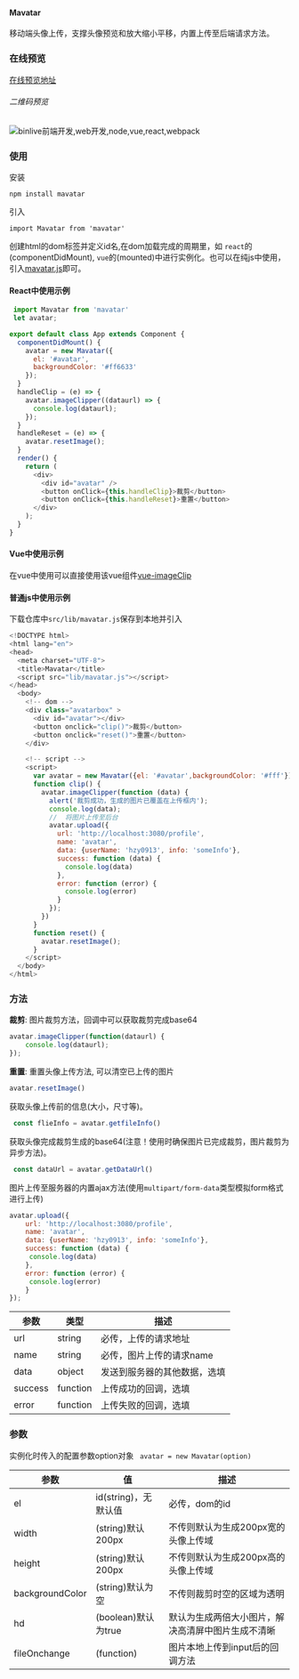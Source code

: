 #### Mavatar ####

移动端头像上传，支撑头像预览和放大缩小平移，内置上传至后端请求方法。


### 在线预览 ###
[在线预览地址](http://preview.binlive.cn/Mavatar/ "在线预览地址")

###### 二维码预览
![binlive前端开发,web开发,node,vue,react,webpack](http://img.binlive.cn/mavatar-qrcode.png)
### 使用
安装

    npm install mavatar
引入

    import Mavatar from 'mavatar'

创建html的dom标签并定义id名,在dom加载完成的周期里，如 `react`的(componentDidMount), `vue`的(mounted)中进行实例化。也可以在纯js中使用，引入[mavatar.js](https://github.com/Hzy0913/Mavatar/blob/master/src/lib/mavatar.js "mavatar.js")即可。

#### React中使用示例
```javascript
 import Mavatar from 'mavatar'
 let avatar;

export default class App extends Component {
  componentDidMount() {
    avatar = new Mavatar({
      el: '#avatar',
      backgroundColor: '#ff6633'
    });
  }
  handleClip = (e) => {
    avatar.imageClipper((dataurl) => {
      console.log(dataurl);
    });
  }
  handleReset = (e) => {
    avatar.resetImage();
  }
  render() {
    return (
      <div>
        <div id="avatar" />
        <button onClick={this.handleClip}>裁剪</button>
        <button onClick={this.handleReset}>重置</button>
      </div>
    );
  }
}
```
#### Vue中使用示例
在vue中使用可以直接使用该vue组件[vue-imageClip](https://github.com/Hzy0913/vue-imageClip "vue-imageClip")

#### 普通js中使用示例
下载仓库中`src/lib/mavatar.js`保存到本地并引入
```javascript
<!DOCTYPE html>
<html lang="en">
<head>
  <meta charset="UTF-8">
  <title>Mavatar</title>
  <script src="lib/mavatar.js"></script>
</head>
  <body>
    <!-- dom -->
    <div class="avatarbox" >
      <div id="avatar"></div>
      <button onclick="clip()">裁剪</button>
      <button onclick="reset()">重置</button>
    </div>

    <!-- script -->
    <script>
      var avatar = new Mavatar({el: '#avatar',backgroundColor: '#fff'});
      function clip() {
        avatar.imageClipper(function (data) {
          alert('裁剪成功，生成的图片已覆盖在上传框内');
          console.log(data);
          //  将图片上传至后台
          avatar.upload({
            url: 'http://localhost:3080/profile',
            name: 'avatar',
            data: {userName: 'hzy0913', info: 'someInfo'},
            success: function (data) {
              console.log(data)
            },
            error: function (error) {
              console.log(error)
            }
          });
        })
      }
      function reset() {
        avatar.resetImage();
      }
    </script>
  </body>
</html>
```

### 方法 ###


**裁剪**: 图片裁剪方法，回调中可以获取裁剪完成base64
```javascript
avatar.imageClipper(function(dataurl) {
	console.log(dataurl);
});
```
**重置**: 重置头像上传方法, 可以清空已上传的图片
```javascript
avatar.resetImage()
```

获取头像上传前的信息(大小，尺寸等)。
```javascript
 const flieInfo = avatar.getfileInfo()
```
获取头像完成裁剪生成的base64(注意！使用时确保图片已完成裁剪，图片裁剪为异步方法)。
```javascript
 const dataUrl = avatar.getDataUrl()
```
图片上传至服务器的内置ajax方法(使用`multipart/form-data`类型模拟form格式进行上传)
```javascript
avatar.upload({
	url: 'http://localhost:3080/profile',
	name: 'avatar',
	data: {userName: 'hzy0913', info: 'someInfo'},
	success: function (data) {
	 console.log(data)
	},
	error: function (error) {
	 console.log(error)
	}
});
```
|参数   |类型   |描述   |
| ------------ | ------------ | ------------ |
| url  | string  | 必传，上传的请求地址  |
| name  | string  | 必传，图片上传的请求name  |
| data  | object  | 发送到服务器的其他数据，选填  |
| success  | function  | 上传成功的回调，选填  |
| error  | function  | 上传失败的回调，选填  |

### 参数

实例化时传入的配置参数option对象
` avatar = new Mavatar(option)`

|参数   |值   |描述   |
| ------------ | ------------ | ------------ |
| el  | id(string)，无默认值  | 必传，dom的id  |
| width  |(string)默认200px   | 不传则默认为生成200px宽的头像上传域  |
| height  |(string)默认200px   | 不传则默认为生成200px高的头像上传域  |
|  backgroundColor | (string)默认为空  | 不传则裁剪时空的区域为透明  |
|  hd |  (boolean)默认为true  |  默认为生成两倍大小图片，解决高清屏中图片生成不清晰 |
|  fileOnchange | (function)  | 图片本地上传到input后的回调方法 |
